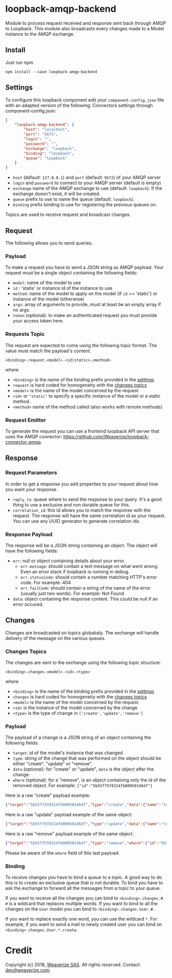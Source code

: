 # loopback-amqp-backend
Module to process request received and response sent back through AMQP to Loopback.
This module also broadcasts every changes made to a Model instance to the AMQP exchange.

## Install
Just run npm
```
npm install --save loopback-amqp-backend
```

## Settings
To configure this loopback component edit your `component-config.json` file with an adapted version of the following:
Connectors settings through component-config.json:
```json
{
	"loopback-amqp-backend": {
		"host": "localhost",
		"port": "5672",
		"login": "",
		"password": "",
		"exchange": "loopback",
		"binding": "loopback",
		"queue": "loopback"
	}
}
```
- `host` (default: `127.0.0.1`) and `port` (default: `5672`) of your AMQP server
- `login` and `password` to connect to your AMQP server (default is empty)
- `exchange` name of the AMQP exchange to use (default: `loopback`). If the exchange doesn't exist, it will be created.
- `queue` prefix to use to name the queue (default: `loopback`).
- `binding` prefix binding to use for registering the previous queues on.

Topics are used to receive request and broadcast changes.

## Request
The following allows you to send queries.
### Payload
To make a request you have to send a JSON string as AMQP payload. Your request must be a single object containing the following fields:
- `model`: name of the model to use
- `id` : 'statis' or instance id of the instance to use
- `method`: name of the model to apply on the model (if `id` == 'static') or instance of the model (otherwise)
- `args`: array of arguments to provide, must at least be an empty array if no args.
- `token` (optional): to make an authenticated request you must provide your access token here.

### Requests Topic
The request are expected to come using the following topic format. The value must match the payload's content.
```
<binding>.request.<model>.<id|static>.<method>
```
where
- `<binding>` is the name of the binding prefix provided in the [settings](#Settings)
- `request` is hard coded for homogeneity with the [changes topics](#changes-topics)
- `<model>` is the name of the model concerned by the request
- `<id>` or `"static"` to specify a specific instance of the model or a static method.
- `<method>` name of the method called (also works with remote methods)

### Request Emitter
To generate the request you can use a frontend loopback API server that uses the AMQP connector: https://github.com/Weaverize/loopback-connector-amqp.

## Response
### Request Parameters
In order to get a response you add properties to your request about how you want your response.
- `reply_to`: queue where to send the response to your query. It's a good thing to use a exclusive and non durable queue for this.
- `correlation_id`: this id allows you to match the response with the request. The response will have the same correlation id as your request. You can use any UUID generator to generate correlation ids.

### Response Payload
The response will be a JSON string containing an object. The object will have the following fields:
- `err`: null or object containing details about your error.
	- `err.message`: should contain a text message on what went wrong. Even an error stack if loopback is running in debug.
	- `err.statusCode`: should contain a number matching HTTP's error code. For example: 404
	- `err.failCode`: should contain a string of the name of the error (usually just two words). For example: Not Found
- `data`: object containing the response content. This could be null if an error occured.

## Changes
Changes are broadcasted on topics globabaly. The exchange will handle delivery of the message on the various queues.

### Changes Topics
The changes are sent to the exchange using the following topic structure:
```
<binding>.changes.<model>.<id>.<type>
```
where
- `<binding>` is the name of the binding prefix provided in the [settings](#Settings)
- `changes` is hard coded for homogeneity with the [changes topics](#requests-topics)
- `<model>` is the name of the model concerned by the request
- `<id>` is the instance of the model concerned by the change
- `<type>` is the type of change in `['create','update','remove']`

### Payload
The payload of a change is a JSON string of an object containing the following fields:
- `target`: id of the model's instance that was changed
- `type`: string of the change that was performed on the object should be either "create", "update" or "remove".
- `data` (optional): for "create" or "update", `data` is the object after the change.
- `where` (optional): for a "remove", is an object containing only the id of the removed object. For example: `{"id":"5b55f75f8314fb00050146df"}`

Here is a raw "create" payload example:
```json
{"target":"5b55f75f8314fb00050146df","type":"create","data":{"name":"test","id":"5b55f75f8314fb00050146df"}}
```
Here is a raw "update" payload example of the same object:
```json
{"target":"5b55f75f8314fb00050146df","type":"update","data":{"name":"renamed","id":"5b55f75f8314fb00050146df"}}
```
Here is a raw "remove" payload example of the same object:
```json
{"target":"5b55f75f8314fb00050146df","type":"remove","where":{"id":"5b55f75f8314fb00050146df"}}
```
Please be aware of the `where` field of this last payload.

### Binding
To receive changes you have to bind a queue to a topic. A good way to do this is to create an exclusive queue that is not durable.
To bind you have to ask the exchange to forward all the messages from a topic to your queue.

If you want to receive all the changes you can bind to `<binding>.changes.#`. `#` is a wildcard that replaces multiple words. If you want to bind to all the changes on the `User` model you can bind to `<binding>.changes.User.#`.

If you want to replace exactly one word, you can use the wildcard `*`. For example, if you want to send a mail to newly created user you can bind on `<binding>.changes.User.*.create`.

# Credit
Copyright (c) 2018, [Weaverize SAS](http://www.weaverize.com). All rights reserved. Contact: <dev@weaverize.com>.
